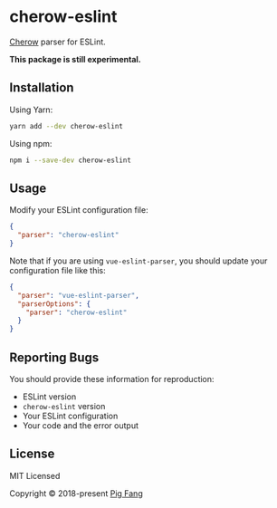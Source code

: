 # cherow-eslint

[Cherow](https://github.com/cherow/cherow) parser for ESLint.

**This package is still experimental.**

## Installation

Using Yarn:

```bash
yarn add --dev cherow-eslint
```

Using npm:

```bash
npm i --save-dev cherow-eslint
```

## Usage

Modify your ESLint configuration file:

```json
{
  "parser": "cherow-eslint"
}
```

Note that if you are using `vue-eslint-parser`,
you should update your configuration file like this:

```json
{
  "parser": "vue-eslint-parser",
  "parserOptions": {
    "parser": "cherow-eslint"
  }
}
```

## Reporting Bugs

You should provide these information for reproduction:

- ESLint version
- `cherow-eslint` version
- Your ESLint configuration
- Your code and the error output

## License

MIT Licensed

Copyright © 2018-present [Pig Fang](https://gplane.win/)
